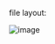 file layout:

![image](https://github.com/user-attachments/assets/ac81029c-188d-45c7-9967-9a3b7580da83)
